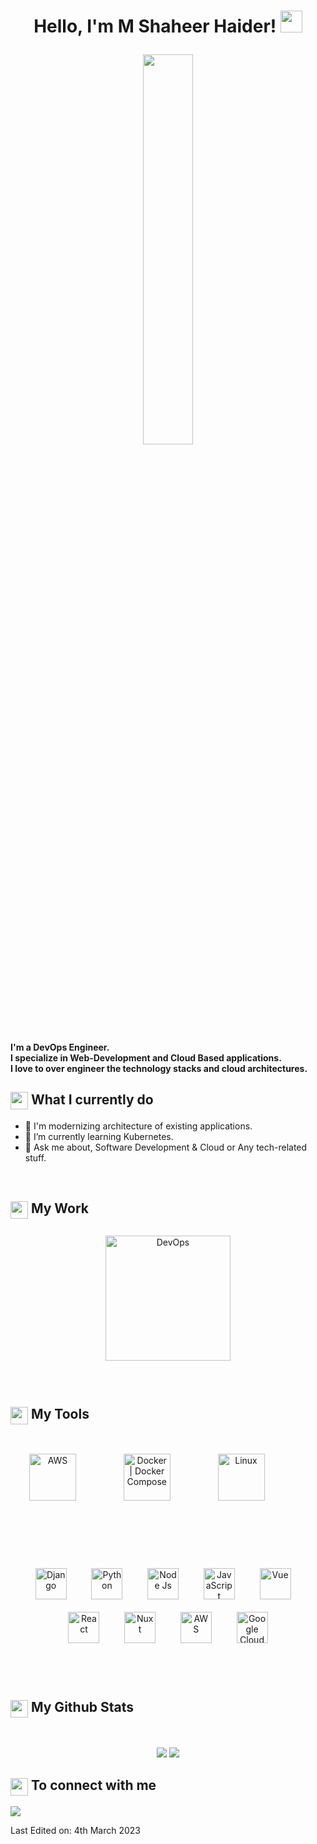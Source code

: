 <h1><p align="center">Hello, I'm M Shaheer Haider! <a href="https://rahulmahesh.me/"><img src="https://media.giphy.com/media/hvRJCLFzcasrR4ia7z/giphy.gif" width="35px"></h1></a></p>

<p align="center" ><img 
 src="https://user-images.githubusercontent.com/22797857/90096358-dba16400-dd54-11ea-8e44-e181ada72661.gif" width="40%"/></p>


<p align="center">
 <h4>I'm a DevOps Engineer.
 <br/>
 I specialize in Web-Development and Cloud Based applications.
 <br/>
 I love to over engineer the technology stacks and cloud architectures.
</h4>
<!-- <p align = "center"><a href="https://www.buymeacoffee.com/"> <img align="center" src="https://cdn.buymeacoffee.com/buttons/v2/default-yellow.png" height="45" width="170" alt="" /></a></p><br><br> -->

<summary><h2><img src="https://slackmojis.com/emojis/10512-amongus/image/1643515022/amongus.png" align="center"
                width="28" /> What I currently do</h2></summary>

- 🔭 I'm modernizing architecture of existing applications.
- 🌱 I’m currently learning Kubernetes.
- 💬 Ask me about, Software Development & Cloud or Any tech-related stuff.

<br>

<summary><h2><img src="https://slackmojis.com/emojis/45891-work/image/1643509229/work.png" align="center"
                width="28" /> My Work</h2></summary>
<div align="center"> 
  <img style="margin: 10px" src="https://www.automation-consultants.com/wp-content/uploads/2020/02/DevOps-icon.png" alt="DevOps" height="200" />
</div>
<br />
<br />

<summary><h2><img src="https://slackmojis.com/emojis/37671-toolbox/image/1675027607/toolbox.gif" align="center"
                width="28" /> My Tools</h2></summary>

<div align="center"> 

<div style="display: flex; align-items: center;">
 <br />
 <br />
 <br />
 <img style="margin: 30px" src="https://slackmojis.com/emojis/2988-aws/image/1643514326/aws.png" alt="AWS" height="75" />
 <span>&nbsp;&nbsp;&nbsp;&nbsp;</span>
 <img style="margin: 30px" src="https://slackmojis.com/emojis/9754-docker/image/1643514952/docker.png" alt="Docker | Docker Compose" height="75" />
 <span>&nbsp;&nbsp;&nbsp;&nbsp;</span>
<img style="margin: 30px" src="https://slackmojis.com/emojis/9611-linux/image/1643514939/linux.png" alt="Linux" height="75" />  

 </div>
 <br />
 <br />
 <br />
 <br />

<img style="margin: 10px" src="https://slackmojis.com/emojis/1541-django/image/1643514188/django.png" alt="Django" height="50" />
  <span>&nbsp;&nbsp;&nbsp;</span>
<img style="margin: 10px" src="https://slackmojis.com/emojis/32-python/image/1643514044/python.png" alt="Python" height="50" />  
  <span>&nbsp;&nbsp;&nbsp;</span>
<img style="margin: 10px" src="https://slackmojis.com/emojis/4425-nodejs/image/1643514460/nodejs.png" alt="Node Js" height="50" />  
  <span>&nbsp;&nbsp;&nbsp;</span>
<img style="margin: 10px" src="https://slackmojis.com/emojis/151-javascript/image/1643514058/javascript.png" alt="JavaScript" height="50" />  
  <span>&nbsp;&nbsp;&nbsp;</span>
<img style="margin: 10px" src="https://slackmojis.com/emojis/1537-vue/image/1643514187/vue.png" alt="Vue" height="50" />  
  <span>&nbsp;&nbsp;&nbsp;</span>
<img style="margin: 10px" src="https://slackmojis.com/emojis/1161-react/image/1643514155/react.png" alt="React" height="50" />  
  <span>&nbsp;&nbsp;&nbsp;</span>
<img style="margin: 10px" src="https://slackmojis.com/emojis/6097-nuxt/image/1643514606/nuxt.png" alt="Nuxt" height="50" />  
  <span>&nbsp;&nbsp;&nbsp;</span>
<img style="margin: 10px" src="https://slackmojis.com/emojis/4417-flutter/image/1643514460/flutter.png" alt="AWS" height="50" />  
  <span>&nbsp;&nbsp;&nbsp;</span>
<img style="margin-left: 10px;margin-right: 10px;" src="https://slackmojis.com/emojis/59358-gcp/image/1653455112/gcp.png" alt="Google Cloud Platform - GCP" height="50" />

</div>  

<br>
<br>
<br>

<summary><h2><img src="https://slackmojis.com/emojis/19011-statistics/image/1675027483/statistics.gif" align="center"
                width="28" /> My Github Stats</h2> </summary>

<br>

<p align = "center">
  <img src="https://github-readme-stats.vercel.app/api?username=shaheer-haider&show_icons=true&count_private=true&theme=github_dark&hide=issues&line_height=32">
  <img src="https://github-readme-streak-stats.herokuapp.com/?user=shaheer-haider&theme=github_dark">
</p>


<summary><h2><img src="https://emojis.slackmojis.com/emojis/images/1579216111/7550/pikachu_wave.gif?1579216111" align="center"
                width="28" /> To connect with me</h2></summary>

<p align = "center">
 
[<img src="https://img.shields.io/badge/linkedin-%230077B5.svg?&style=for-the-badge&logo=linkedin&logoColor=white" />](https://www.linkedin.com/in/shaheer-haider/)

</p>

Last Edited on: 4th March 2023
